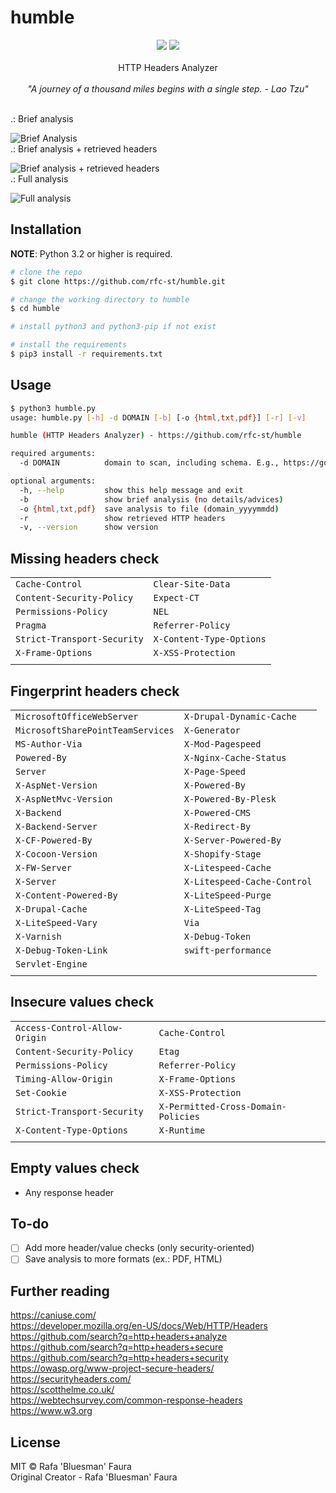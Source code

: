 # humble

<p align=center>
<a target="_blank" href="https://www.python.org/downloads/" title="Python version"><img src="https://img.shields.io/badge/python-%3E=_3.2-green.svg"></a>
<a target="_blank" href="LICENSE" title="License: MIT"><img src="https://img.shields.io/badge/License-MIT-blue.svg"></a>
<br />
<br />
HTTP Headers Analyzer<br />
<br />
<i>"A journey of a thousand miles begins with a single step. - Lao Tzu"</i>
</p>
<br />
.: Brief analysis<br />
<p></p>
<img src="https://github.com/rfc-st/humble/blob/master/screenshots/humble_b_20200911.JPG" alt="Brief Analysis">
<br />
.: Brief analysis + retrieved headers<br />
<p></p>
<img src="https://github.com/rfc-st/humble/blob/master/screenshots/humble_br_20200911.JPG" alt="Brief analysis + retrieved headers">
<br />
.: Full analysis<br />
<p></p>
<img src="https://github.com/rfc-st/humble/blob/master/screenshots/humble_20200911.JPG" alt="Full analysis">
<br />

## Installation

**NOTE**: Python 3.2 or higher is required.

```bash
# clone the repo
$ git clone https://github.com/rfc-st/humble.git

# change the working directory to humble
$ cd humble

# install python3 and python3-pip if not exist

# install the requirements
$ pip3 install -r requirements.txt
```

## Usage

```bash
$ python3 humble.py
usage: humble.py [-h] -d DOMAIN [-b] [-o {html,txt,pdf}] [-r] [-v]

humble (HTTP Headers Analyzer) - https://github.com/rfc-st/humble

required arguments:
  -d DOMAIN          domain to scan, including schema. E.g., https://google.com

optional arguments:
  -h, --help         show this help message and exit
  -b                 show brief analysis (no details/advices)
  -o {html,txt,pdf}  save analysis to file (domain_yyyymmdd)
  -r                 show retrieved HTTP headers
  -v, --version      show version
```

## Missing headers check
|||
| ------------- | ------------- |
| `Cache-Control`| `Clear-Site-Data` |
| `Content-Security-Policy` | `Expect-CT` |
| `Permissions-Policy` | `NEL` | 
| `Pragma` | `Referrer-Policy` |
| `Strict-Transport-Security` | `X-Content-Type-Options` |
| `X-Frame-Options` | `X-XSS-Protection` |
|||

## Fingerprint headers check
|||
| ------------- | ------------- |
| `MicrosoftOfficeWebServer` | `X-Drupal-Dynamic-Cache` | 
| `MicrosoftSharePointTeamServices` | `X-Generator` | 
| `MS-Author-Via` | `X-Mod-Pagespeed` | 
| `Powered-By` | `X-Nginx-Cache-Status` | 
| `Server` | `X-Page-Speed` | 
| `X-AspNet-Version` | `X-Powered-By` | 
| `X-AspNetMvc-Version` | `X-Powered-By-Plesk` | 
| `X-Backend` | `X-Powered-CMS` | 
| `X-Backend-Server` | `X-Redirect-By` | 
| `X-CF-Powered-By` | `X-Server-Powered-By` | 
| `X-Cocoon-Version` | `X-Shopify-Stage` |
| `X-FW-Server` | `X-Litespeed-Cache` |
| `X-Server` | `X-Litespeed-Cache-Control` |   
| `X-Content-Powered-By`| `X-LiteSpeed-Purge` | 
| `X-Drupal-Cache` | `X-LiteSpeed-Tag` |
| `X-LiteSpeed-Vary` | `Via` |
| `X-Varnish` | `X-Debug-Token` |
| `X-Debug-Token-Link` | `swift-performance` |
| `Servlet-Engine` ||
|||

## Insecure values check
|||
| ------------- | ------------- |
| `Access-Control-Allow-Origin` | `Cache-Control` |
| `Content-Security-Policy` | `Etag` |
| `Permissions-Policy` | `Referrer-Policy` |
| `Timing-Allow-Origin` | `X-Frame-Options` |
| `Set-Cookie` | `X-XSS-Protection` |
| `Strict-Transport-Security` | `X-Permitted-Cross-Domain-Policies` |
| `X-Content-Type-Options` | `X-Runtime` |
|||

## Empty values check
* Any response header

## To-do

- [ ] Add more header/value checks (only security-oriented)
- [ ] Save analysis to more formats (ex.: PDF, HTML)

## Further reading

https://caniuse.com/<br />
https://developer.mozilla.org/en-US/docs/Web/HTTP/Headers<br />
https://github.com/search?q=http+headers+analyze<br />
https://github.com/search?q=http+headers+secure<br />
https://github.com/search?q=http+headers+security<br />
https://owasp.org/www-project-secure-headers/<br />
https://securityheaders.com/<br />
https://scotthelme.co.uk/<br />
https://webtechsurvey.com/common-response-headers<br />
https://www.w3.org<br />


## License

MIT © Rafa 'Bluesman' Faura<br/>
Original Creator - Rafa 'Bluesman' Faura
